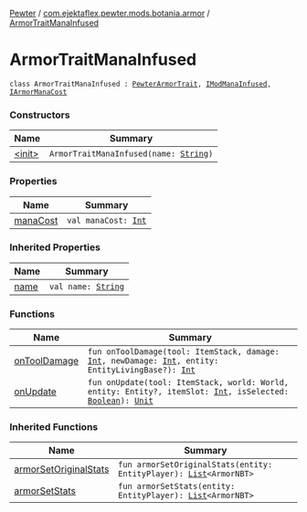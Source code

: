 [Pewter](../../index.md) / [com.ejektaflex.pewter.mods.botania.armor](../index.md) / [ArmorTraitManaInfused](./index.md)

# ArmorTraitManaInfused

`class ArmorTraitManaInfused : `[`PewterArmorTrait`](../../com.ejektaflex.pewter.api.core.traits/-pewter-armor-trait/index.md)`, `[`IModManaInfused`](../../com.ejektaflex.pewter.shared.methods/-i-mod-mana-infused/index.md)`, `[`IArmorManaCost`](../../com.ejektaflex.pewter.shared.methods/-i-armor-mana-cost/index.md)

### Constructors

| Name | Summary |
|---|---|
| [&lt;init&gt;](-init-.md) | `ArmorTraitManaInfused(name: `[`String`](https://kotlinlang.org/api/latest/jvm/stdlib/kotlin/-string/index.html)`)` |

### Properties

| Name | Summary |
|---|---|
| [manaCost](mana-cost.md) | `val manaCost: `[`Int`](https://kotlinlang.org/api/latest/jvm/stdlib/kotlin/-int/index.html) |

### Inherited Properties

| Name | Summary |
|---|---|
| [name](../../com.ejektaflex.pewter.api.core.traits/-pewter-armor-trait/name.md) | `val name: `[`String`](https://kotlinlang.org/api/latest/jvm/stdlib/kotlin/-string/index.html) |

### Functions

| Name | Summary |
|---|---|
| [onToolDamage](on-tool-damage.md) | `fun onToolDamage(tool: ItemStack, damage: `[`Int`](https://kotlinlang.org/api/latest/jvm/stdlib/kotlin/-int/index.html)`, newDamage: `[`Int`](https://kotlinlang.org/api/latest/jvm/stdlib/kotlin/-int/index.html)`, entity: EntityLivingBase?): `[`Int`](https://kotlinlang.org/api/latest/jvm/stdlib/kotlin/-int/index.html) |
| [onUpdate](on-update.md) | `fun onUpdate(tool: ItemStack, world: World, entity: Entity?, itemSlot: `[`Int`](https://kotlinlang.org/api/latest/jvm/stdlib/kotlin/-int/index.html)`, isSelected: `[`Boolean`](https://kotlinlang.org/api/latest/jvm/stdlib/kotlin/-boolean/index.html)`): `[`Unit`](https://kotlinlang.org/api/latest/jvm/stdlib/kotlin/-unit/index.html) |

### Inherited Functions

| Name | Summary |
|---|---|
| [armorSetOriginalStats](../../com.ejektaflex.pewter.api.core.traits/-pewter-armor-trait/armor-set-original-stats.md) | `fun armorSetOriginalStats(entity: EntityPlayer): `[`List`](https://kotlinlang.org/api/latest/jvm/stdlib/kotlin.collections/-list/index.html)`<ArmorNBT>` |
| [armorSetStats](../../com.ejektaflex.pewter.api.core.traits/-pewter-armor-trait/armor-set-stats.md) | `fun armorSetStats(entity: EntityPlayer): `[`List`](https://kotlinlang.org/api/latest/jvm/stdlib/kotlin.collections/-list/index.html)`<ArmorNBT>` |

